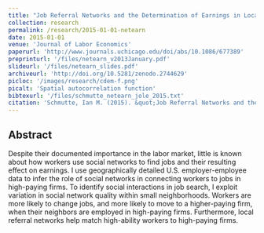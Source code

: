 ```yaml
---
title: "Job Referral Networks and the Determination of Earnings in Local Labor Markets"
collection: research
permalink: /research/2015-01-01-netearn
date: 2015-01-01
venue: 'Journal of Labor Economics'
paperurl: 'http://www.journals.uchicago.edu/doi/abs/10.1086/677389'
preprinturl: '/files/netearn_v2013January.pdf'
slideurl: '/files/netearn_slides.pdf'
archiveurl: 'http://doi.org/10.5281/zenodo.2744629'
picloc: '/images/research/cdem-f.png'
picalt: 'Spatial autocorrelation function'
bibtexurl: '/files/schmutte_netearn_jole_2015.txt'
citation: 'Schmutte, Ian M. (2015). &quot;Job Referral Networks and the Determination of Earnings in Local Labor Markets.&quot; <i>Journal of Labor Economics</i>. vol. 33 pp. 1--33.'
---
```




## Abstract

Despite their documented importance in the labor market, little is known about how workers use social networks to find jobs and their resulting effect on earnings. I use geographically detailed U.S. employer-employee data to infer the role of social networks in connecting workers to jobs in high-paying firms. To identify social interactions in job search, I exploit variation in social network quality within small neighborhoods. Workers are more likely to change jobs, and more likely to move to a higher-paying firm, when their neighbors are employed in high-paying firms. Furthermore, local referral networks help match high-ability workers to high-paying firms.
